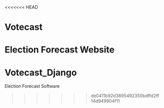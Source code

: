 <<<<<<< HEAD
# Votecast
Election Forecast Website
=======
# Votecast_Django
Election Forecast Software
>>>>>>> de0411b92d3895492350bdffd2ff14d949904f11
